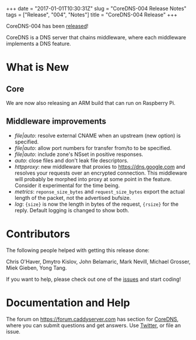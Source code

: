 +++
date = "2017-01-01T10:30:31Z"
slug = "CoreDNS-004 Release Notes"
tags = ["Release", "004", "Notes"]
title = "CoreDNS-004 Release"
+++

CoreDNS-004 has been [released](https://github.com/miekg/coredns/releases)!

CoreDNS is a DNS server that chains middleware, where each middleware implements a DNS feature.

# What is New

## Core

We are now also releasing an ARM build that can run on Raspberry Pi.

## Middleware improvements

* *file|auto*: resolve external CNAME when an upstream (new option) is specified.
* *file|auto*: allow port numbers for transfer from/to to be specified.
* *file|auto*: include zone's NSset in positive responses.
* *auto*: close files and don't leak file descriptors.
* *httpproxy*: new middleware that proxies to <https://dns.google.com> and resolves your requests over an encrypted connection. This middleware will probably be morphed into proxy at some point in the feature. Consider it experimental for the time being.
* *metrics*: `reponse_size_bytes` and `request_size_bytes` export the actual length of the packet, not the advertised bufsize.
* *log*: `{size}` is now the length in bytes of the request, `{rsize}` for the reply. Default logging is changed to show both.

# Contributors

The following people helped with getting this release done:

Chris O'Haver,
Dmytro Kislov,
John Belamaric,
Mark Nevill,
Michael Grosser,
Miek Gieben,
Yong Tang.

If you want to help, please check out one of the [issues](https://github.com/miekg/coredns/issues/)
and start coding!

# Documentation and Help

The forum on <https://forum.caddyserver.com> has section for
[CoreDNS](https://forum.caddyserver.com/c/coredns), where you can submit questions and get answers.
Use [Twitter](https://twitter.com/corednsio), or file an issue.
